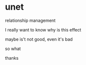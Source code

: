unet
====

relationship management

I really want to know why is this effect

maybe is't not good, even it's bad

so what

thanks